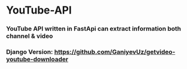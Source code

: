 # YouTube-API
### YouTube API written in FastApi can extract information both channel &amp; video
### Django Version: https://github.com/GaniyevUz/getvideo-youtube-downloader
